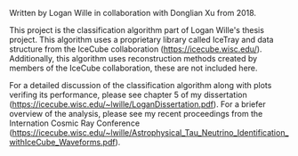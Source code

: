 Written by Logan Wille in collaboration with Donglian Xu from 2018.

This project is the classification algorithm part of Logan Wille's thesis project. This algorithm uses a proprietary library called IceTray and data structure from the IceCube collaboration (https://icecube.wisc.edu/). Additionally, this algorithm uses reconstruction methods created by members of the IceCube collaboration, these are not included here.

For a detailed discussion of the classification algorithm along with plots verifing its performance, please see chapter 5 of my dissertation (https://icecube.wisc.edu/~lwille/LoganDissertation.pdf). For a briefer overview of the analysis, please see my recent proceedings from the Internation Cosmic Ray Conference (https://icecube.wisc.edu/~lwille/Astrophysical_Tau_Neutrino_Identification_withIceCube_Waveforms.pdf).
